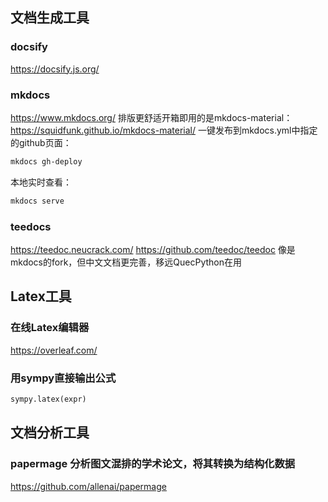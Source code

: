 ## 文档生成工具

### docsify
https://docsify.js.org/

### mkdocs
https://www.mkdocs.org/
排版更舒适开箱即用的是mkdocs-material：
https://squidfunk.github.io/mkdocs-material/
一键发布到mkdocs.yml中指定的github页面：
```sh
mkdocs gh-deploy
```
本地实时查看：
```sh
mkdocs serve
```

### teedocs
https://teedoc.neucrack.com/
https://github.com/teedoc/teedoc
像是mkdocs的fork，但中文文档更完善，移远QuecPython在用

## Latex工具
### 在线Latex编辑器
https://overleaf.com/
### 用sympy直接输出公式
```python
sympy.latex(expr)
```

## 文档分析工具

### papermage 分析图文混排的学术论文，将其转换为结构化数据
https://github.com/allenai/papermage